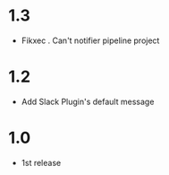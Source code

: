 # 1.3

 * Fikxec . Can't notifier pipeline project
 
# 1.2

 * Add Slack Plugin's default message
 
 # 1.0
  * 1st release 
